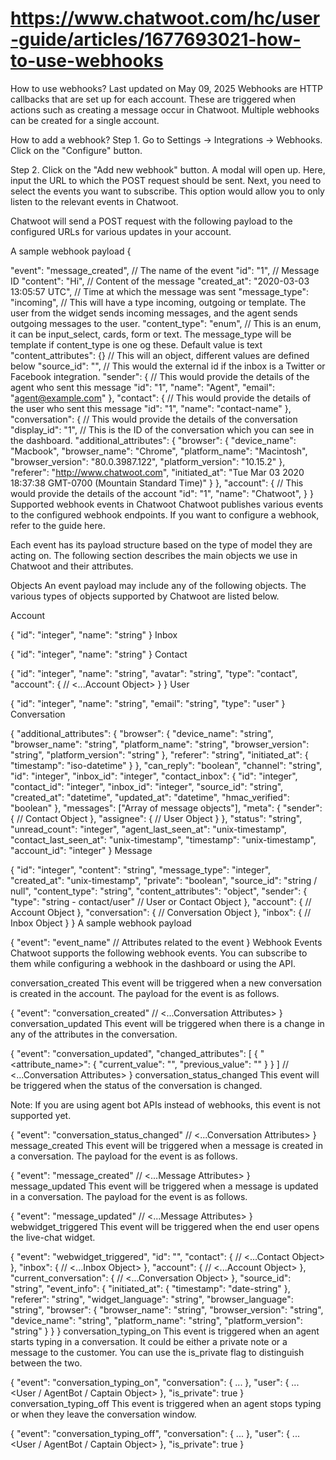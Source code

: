 # https://www.chatwoot.com/hc/user-guide/articles/1677693021-how-to-use-webhooks
How to use webhooks?
Last updated on May 09, 2025
Webhooks are HTTP callbacks that are set up for each account. These are triggered when actions such as creating a message occur in Chatwoot. Multiple webhooks can be created for a single account.

How to add a webhook?
Step 1. Go to Settings → Integrations → Webhooks. Click on the "Configure" button.



Step 2. Click on the "Add new webhook" button. A modal will open up. Here, input the URL to which the POST request should be sent. Next, you need to select the events you want to subscribe. This option would allow you to only listen to the relevant events in Chatwoot.



Chatwoot will send a POST request with the following payload to the configured URLs for various updates in your account.

A sample webhook payload
{

  "event": "message_created", // The name of the event
  "id": "1", // Message ID
  "content": "Hi", // Content of the message
  "created_at": "2020-03-03 13:05:57 UTC", // Time at which the message was sent
  "message_type": "incoming", // This will have a type incoming, outgoing or template. The user from the widget sends incoming messages, and the agent sends outgoing messages to the user.
  "content_type": "enum", // This is an enum, it can be input_select, cards, form or text. The message_type will be template if content_type is one og these. Default value is text
  "content_attributes": {} // This will an object, different values are defined below
  "source_id": "", // This would the external id if the inbox is a Twitter or Facebook integration.
  "sender": { // This would provide the details of the agent who sent this message
    "id": "1",
    "name": "Agent",
    "email": "agent@example.com"
  },
  "contact": { // This would provide the details of the user who sent this message
    "id": "1",
    "name": "contact-name"
  },
  "conversation": { // This would provide the details of the conversation
    "display_id": "1", // This is the ID of the conversation which you can see in the dashboard.
    "additional_attributes": {
      "browser": {
        "device_name": "Macbook",
        "browser_name": "Chrome",
        "platform_name": "Macintosh",
        "browser_version": "80.0.3987.122",
        "platform_version": "10.15.2"
      },
      "referer": "<http://www.chatwoot.com>",
      "initiated_at": "Tue Mar 03 2020 18:37:38 GMT-0700 (Mountain Standard Time)"
    }
  },
  "account": { // This would provide the details of the account
    "id": "1",
    "name": "Chatwoot",
  }
}
Supported webhook events in Chatwoot
Chatwoot publishes various events to the configured webhook endpoints. If you want to configure a webhook, refer to the guide here.

Each event has its payload structure based on the type of model they are acting on. The following section describes the main objects we use in Chatwoot and their attributes.

Objects
An event payload may include any of the following objects. The various types of objects supported by Chatwoot are listed below.

Account

{
  "id": "integer",
  "name": "string"
}
Inbox

{
"id": "integer",
"name": "string"
}
Contact

{
  "id": "integer",
  "name": "string",
  "avatar": "string",
  "type": "contact",
  "account": {
    // <...Account Object>
  }
}
User

{
  "id": "integer",
  "name": "string",
  "email": "string",
  "type": "user"
}
Conversation

{
  "additional_attributes": {
    "browser": {
      "device_name": "string",
      "browser_name": "string",
      "platform_name": "string",
      "browser_version": "string",
      "platform_version": "string"
    },
    "referer": "string",
    "initiated_at": {
      "timestamp": "iso-datetime"
    }
  },
  "can_reply": "boolean",
  "channel": "string",
  "id": "integer",
  "inbox_id": "integer",
  "contact_inbox": {
    "id": "integer",
    "contact_id": "integer",
    "inbox_id": "integer",
    "source_id": "string",
    "created_at": "datetime",
    "updated_at": "datetime",
    "hmac_verified": "boolean"
  },
  "messages": ["Array of message objects"],
  "meta": {
    "sender": {
      // Contact Object
    },
    "assignee": {
      // User Object
    }
  },
  "status": "string",
  "unread_count": "integer",
  "agent_last_seen_at": "unix-timestamp",
  "contact_last_seen_at": "unix-timestamp",
  "timestamp": "unix-timestamp",
  "account_id": "integer"
}
Message

{
  "id": "integer",
  "content": "string",
  "message_type": "integer",
  "created_at": "unix-timestamp",
  "private": "boolean",
  "source_id": "string / null",
  "content_type": "string",
  "content_attributes": "object",
  "sender": {
    "type": "string - contact/user"
    // User or Contact Object
  },
  "account": {
    // Account Object
  },
  "conversation": {
    // Conversation Object
  },
  "inbox": {
    // Inbox Object
  }
}
A sample webhook payload

{
  "event": "event_name"
  // Attributes related to the event
}
Webhook Events
Chatwoot supports the following webhook events. You can subscribe to them while configuring a webhook in the dashboard or using the API.

conversation_created
This event will be triggered when a new conversation is created in the account. The payload for the event is as follows.

{
  "event": "conversation_created"
  // <...Conversation Attributes>
}
conversation_updated
This event will be triggered when there is a change in any of the attributes in the conversation.

{
  "event": "conversation_updated",
  "changed_attributes": [
    {
      "<attribute_name>": {
        "current_value": "",
        "previous_value": ""
      }
    }
  ]
  // <...Conversation Attributes>
}
conversation_status_changed
This event will be triggered when the status of the conversation is changed.

Note: If you are using agent bot APIs instead of webhooks, this event is not supported yet.

{
  "event": "conversation_status_changed"
  // <...Conversation Attributes>
}
message_created
This event will be triggered when a message is created in a conversation. The payload for the event is as follows.

{
  "event": "message_created"
  // <...Message Attributes>
}
message_updated
This event will be triggered when a message is updated in a conversation. The payload for the event is as follows.

{
  "event": "message_updated"
  // <...Message Attributes>
}
webwidget_triggered
This event will be triggered when the end user opens the live-chat widget.

{
  "event": "webwidget_triggered",
  "id": "",
  "contact": {
    // <...Contact Object>
  },
  "inbox": {
    // <...Inbox Object>
  },
  "account": {
    // <...Account Object>
  },
  "current_conversation": {
    // <...Conversation Object>
  },
  "source_id": "string",
  "event_info": {
    "initiated_at": {
      "timestamp": "date-string"
    },
    "referer": "string",
    "widget_language": "string",
    "browser_language": "string",
    "browser": {
      "browser_name": "string",
      "browser_version": "string",
      "device_name": "string",
      "platform_name": "string",
      "platform_version": "string"
    }
  }
}
conversation_typing_on
This event is triggered when an agent starts typing in a conversation. It could be either a private note or a message to the customer. You can use the is_private flag to distinguish between the two.

{
  "event": "conversation_typing_on",
  "conversation": { ...<Conversation Object> },
  "user": { ... <User / AgentBot / Captain Object> },
  "is_private": true
}
conversation_typing_off
This event is triggered when an agent stops typing or when they leave the conversation window.

{
  "event": "conversation_typing_off",
  "conversation": { ...<Conversation Object> },
  "user": { ... <User / AgentBot / Captain Object> },
  "is_private": true
}